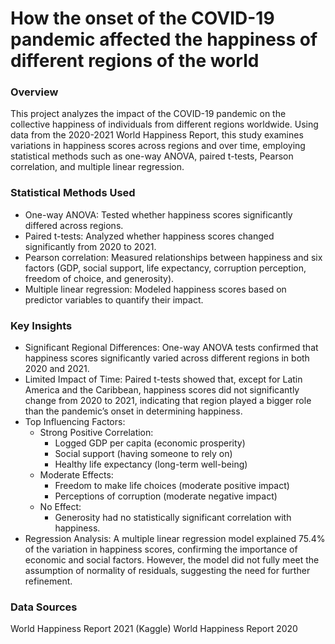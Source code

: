 # How the onset of the COVID-19 pandemic affected the happiness of different regions of the world

### Overview

This project analyzes the impact of the COVID-19 pandemic on the collective happiness of individuals from different regions worldwide. Using data from the 2020-2021 World Happiness Report, this study examines variations in happiness scores across regions and over time, employing statistical methods such as one-way ANOVA, paired t-tests, Pearson correlation, and multiple linear regression.

### Statistical Methods Used
- One-way ANOVA: Tested whether happiness scores significantly differed across regions.
- Paired t-tests: Analyzed whether happiness scores changed significantly from 2020 to 2021.
- Pearson correlation: Measured relationships between happiness and six factors (GDP, social support, life expectancy, corruption perception, freedom of choice, and generosity).
- Multiple linear regression: Modeled happiness scores based on predictor variables to quantify their impact.

### Key Insights
- Significant Regional Differences: One-way ANOVA tests confirmed that happiness scores significantly varied across different regions in both 2020 and 2021.
- Limited Impact of Time: Paired t-tests showed that, except for Latin America and the Caribbean, happiness scores did not significantly change from 2020 to 2021, indicating that region played a bigger role than the pandemic’s onset in determining happiness.
- Top Influencing Factors:
  - Strong Positive Correlation:
    - Logged GDP per capita (economic prosperity)
    - Social support (having someone to rely on)
    - Healthy life expectancy (long-term well-being)
  - Moderate Effects:
    - Freedom to make life choices (moderate positive impact)
    - Perceptions of corruption (moderate negative impact)
  - No Effect:
    - Generosity had no statistically significant correlation with happiness.
- Regression Analysis: A multiple linear regression model explained 75.4% of the variation in happiness scores, confirming the importance of economic and social factors. However, the model did not fully meet the assumption of normality of residuals, suggesting the need for further refinement.

### Data Sources

World Happiness Report 2021 (Kaggle)
World Happiness Report 2020
